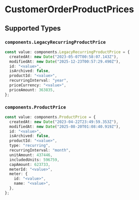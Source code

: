# CustomerOrderProductPrices


## Supported Types

### `components.LegacyRecurringProductPrice`

```typescript
const value: components.LegacyRecurringProductPrice = {
  createdAt: new Date("2023-05-07T00:58:07.143Z"),
  modifiedAt: new Date("2025-12-23T00:57:29.490Z"),
  id: "<value>",
  isArchived: false,
  productId: "<value>",
  recurringInterval: "year",
  priceCurrency: "<value>",
  priceAmount: 363835,
};
```

### `components.ProductPrice`

```typescript
const value: components.ProductPrice = {
  createdAt: new Date("2023-04-22T23:49:59.353Z"),
  modifiedAt: new Date("2025-08-20T01:08:40.919Z"),
  id: "<value>",
  isArchived: false,
  productId: "<value>",
  type: "recurring",
  recurringInterval: "month",
  unitAmount: 437446,
  includedUnits: 596759,
  capAmount: 623733,
  meterId: "<value>",
  meter: {
    id: "<value>",
    name: "<value>",
  },
};
```

